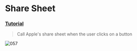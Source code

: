  # Share Sheet
 ### [Tutorial](https://designcode.io/swiftui-handbook-share-sheet)
> Call Apple's share sheet when the user clicks on a button

![057](https://github.com/mrgsdev/DesignCode/assets/157994617/9f0e9dd6-d027-431d-bcaa-922cf81e788b)
